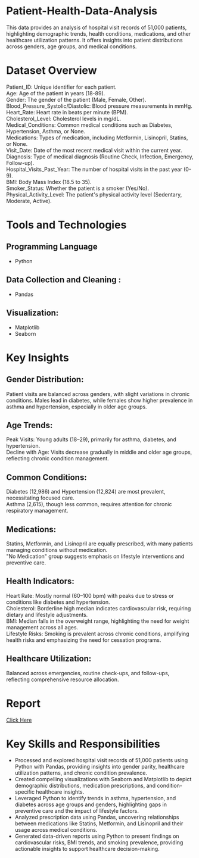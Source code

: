 # Patient-Health-Data-Analysis
This data provides an analysis of hospital visit records of 51,000 patients, highlighting demographic trends, health conditions, medications, and other healthcare utilization patterns. It offers insights into patient distributions across genders, age groups, and medical conditions.
# Dataset Overview
Patient_ID: Unique identifier for each patient.  
Age: Age of the patient in years (18-89).  
Gender: The gender of the patient (Male, Female, Other).  
Blood_Pressure_Systolic/Diastolic: Blood pressure measurements in mmHg.  
Heart_Rate: Heart rate in beats per minute (BPM).  
Cholesterol_Level: Cholesterol levels in mg/dL.  
Medical_Conditions: Common medical conditions such as Diabetes, Hypertension, Asthma, or None.  
Medications: Types of medication, including Metformin, Lisinopril, Statins, or None.  
Visit_Date: Date of the most recent medical visit within the current year.  
Diagnosis: Type of medical diagnosis (Routine Check, Infection, Emergency, Follow-up).  
Hospital_Visits_Past_Year: The number of hospital visits in the past year (0-9).  
BMI: Body Mass Index (18.5 to 35).  
Smoker_Status: Whether the patient is a smoker (Yes/No).  
Physical_Activity_Level: The patient's physical activity level (Sedentary, Moderate, Active).  
# Tools and Technologies
## Programming Language 
* Python
## Data Collection and Cleaning :
* Pandas  
## Visualization:
* Matplotlib   
* Seaborn


# Key Insights 
## Gender Distribution: 
Patient visits are balanced across genders, with slight variations in chronic conditions. Males lead in diabetes, while females show higher prevalence in asthma and hypertension, especially in older age groups.

## Age Trends:

Peak Visits: Young adults (18–29), primarily for asthma, diabetes, and hypertension.  
Decline with Age: Visits decrease gradually in middle and older age groups, reflecting chronic condition management.  

## Common Conditions:

Diabetes (12,986) and Hypertension (12,824) are most prevalent, necessitating focused care.  
Asthma (2,615), though less common, requires attention for chronic respiratory management.  
## Medications:

Statins, Metformin, and Lisinopril are equally prescribed, with many patients managing conditions without medication.  
"No Medication" group suggests emphasis on lifestyle interventions and preventive care.  
## Health Indicators:

Heart Rate: Mostly normal (60–100 bpm) with peaks due to stress or conditions like diabetes and hypertension.  
Cholesterol: Borderline high median indicates cardiovascular risk, requiring dietary and lifestyle adjustments.  
BMI: Median falls in the overweight range, highlighting the need for weight management across all ages.  
Lifestyle Risks: Smoking is prevalent across chronic conditions, amplifying health risks and emphasizing the need for cessation programs.  
## Healthcare Utilization:

Balanced across emergencies, routine check-ups, and follow-ups, reflecting comprehensive resource allocation. 

# Report 
 [Click Here](https://github.com/Anshita17/Patient-Health-Data-Analysis/blob/main/Patient%20Health%20Data%20Analysis.pdf)

 # Key Skills and Responsibilities

 * Processed and explored hospital visit records of 51,000 patients using Python with Pandas, providing insights into gender parity, healthcare utilization patterns, and chronic condition prevalence.    
* Created compelling visualizations with Seaborn and Matplotlib to depict demographic distributions, medication prescriptions, and condition-specific healthcare insights.  
* Leveraged Python to identify trends in asthma, hypertension, and diabetes across age groups and genders, highlighting gaps in preventive care and the impact of lifestyle factors.  
* Analyzed prescription data using Pandas, uncovering relationships between medications like Statins, Metformin, and Lisinopril and their usage across medical conditions.  
* Generated data-driven reports using Python to present findings on cardiovascular risks, BMI trends, and smoking prevalence, providing actionable insights to support healthcare decision-making.  


